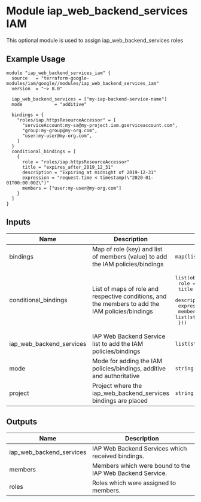 # Module iap_web_backend_services IAM

This optional module is used to assign iap_web_backend_services roles

## Example Usage
```
module "iap_web_backend_services_iam" {
  source   = "terraform-google-modules/iam/google//modules/iap_web_backend_services_iam"
  version  = "~> 8.0"

  iap_web_backend_services = ["my-iap-backend-service-name"]
  mode            = "additive"

  bindings = {
    "roles/iap.httpsResourceAccessor" = [
      "serviceAccount:my-sa@my-project.iam.gserviceaccount.com",
      "group:my-group@my-org.com",
      "user:my-user@my-org.com",
    ]
  }
  conditional_bindings = [
    {
      role = "roles/iap.httpsResourceAccessor"
      title = "expires_after_2019_12_31"
      description = "Expiring at midnight of 2019-12-31"
      expression = "request.time < timestamp(\"2020-01-01T00:00:00Z\")"
      members = ["user:my-user@my-org.com"]
    }
  ]
}
```

<!-- BEGINNING OF PRE-COMMIT-TERRAFORM DOCS HOOK -->
## Inputs

| Name | Description | Type | Default | Required |
|------|-------------|------|---------|:--------:|
| bindings | Map of role (key) and list of members (value) to add the IAM policies/bindings | `map(list(string))` | `{}` | no |
| conditional\_bindings | List of maps of role and respective conditions, and the members to add the IAM policies/bindings | <pre>list(object({<br>    role        = string<br>    title       = string<br>    description = string<br>    expression  = string<br>    members     = list(string)<br>  }))</pre> | `[]` | no |
| iap\_web\_backend\_services | IAP Web Backend Service list to add the IAM policies/bindings | `list(string)` | `[]` | no |
| mode | Mode for adding the IAM policies/bindings, additive and authoritative | `string` | `"additive"` | no |
| project | Project where the iap\_web\_backend\_services bindings are placed | `string` | n/a | yes |

## Outputs

| Name | Description |
|------|-------------|
| iap\_web\_backend\_services | IAP Web Backend Services which received bindings. |
| members | Members which were bound to the IAP Web Backend Service. |
| roles | Roles which were assigned to members. |

<!-- END OF PRE-COMMIT-TERRAFORM DOCS HOOK -->
